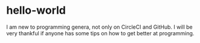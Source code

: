 # hello-world
I am new to programming genera, not only on CircleCI and GitHub. I will be very thankful if anyone has some tips on how to get better at programming.
